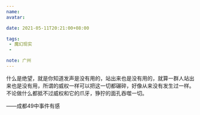 ```yaml
---
name:
avatar:

date: 2021-05-11T20:21:00+08:00

tags:
 - 魔幻现实
 -

note: 广州
---
```

什么是绝望，就是你知道发声是没有用的，站出来也是没有用的，就算一群人站出来也是没有用，所谓的威权一样可以把这一切都碾碎，好像从来没有发生过一样。不论做什么都抵不过威权和它的爪牙，狰狞的面孔吞噬一切。

——成都49中事件有感